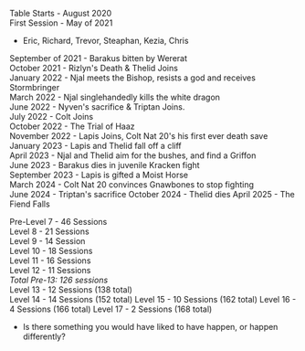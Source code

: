 Table Starts - August 2020  
First Session - May of 2021
- Eric, Richard, Trevor, Steaphan, Kezia, Chris

September of 2021 - Barakus bitten by Wererat  
October 2021 - Rizlyn's Death & Thelid Joins  
January 2022 - Njal meets the Bishop, resists a god and receives Stormbringer  
March 2022 - Njal singlehandedly kills the white dragon  
June 2022 - Nyven's sacrifice & Triptan Joins.  
July 2022 - Colt Joins  
October 2022 - The Trial of Haaz  
November 2022 - Lapis Joins, Colt Nat 20's his first ever death save  
January 2023 - Lapis and Thelid fall off a cliff  
April 2023 - Njal and Thelid aim for the bushes, and find a Griffon  
June 2023 - Barakus dies in juvenile Kracken fight  
September 2023 - Lapis is gifted a Moist Horse  
March 2024 - Colt Nat 20 convinces Gnawbones to stop fighting  
June 2024 - Triptan's sacrifice
October 2024 - Thelid dies
April 2025 - The Fiend Falls
 
Pre-Level 7 - 46 Sessions  
Level 8 - 21 Sessions  
Level 9 - 14 Session  
Level 10 - 18 Sessions  
Level 11 - 16 Sessions  
Level 12 - 11 Sessions  
_Total Pre-13: 126 sessions_  
Level 13 - 12 Sessions (138 total)  
Level 14 - 14 Sessions (152 total)
Level 15 - 10 Sessions (162 total)
Level 16 - 4 Sessions (166 total)
Level 17 - 2 Sessions (168 total)

* Is there something you would have liked to have happen, or happen differently?